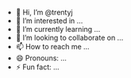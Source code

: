 - 👋 Hi, I’m @trentyj
- 👀 I’m interested in ...
- 🌱 I’m currently learning ...
- 💞️ I’m looking to collaborate on ...
- 📫 How to reach me ...
- 😄 Pronouns: ...
- ⚡ Fun fact: ...

<!---
trentyj/trentyj is a ✨ special ✨ repository because its `README.md` (this file) appears on your GitHub profile.
You can click the Preview link to take a look at your changes.
--->
